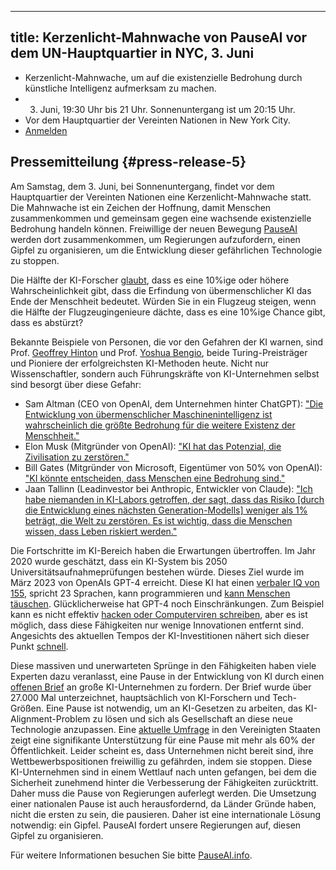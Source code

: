 

---
title: Kerzenlicht-Mahnwache von PauseAI vor dem UN-Hauptquartier in NYC, 3. Juni
---

- Kerzenlicht-Mahnwache, um auf die existenzielle Bedrohung durch künstliche Intelligenz aufmerksam zu machen.
- 3. Juni, 19:30 Uhr bis 21 Uhr. Sonnenuntergang ist um 20:15 Uhr.
- Vor dem Hauptquartier der Vereinten Nationen in New York City.
- [Anmelden](https://forms.gle/hsVetUDx3R1w6yj59)

## Pressemitteilung {#press-release-5}

Am Samstag, dem 3. Juni, bei Sonnenuntergang, findet vor dem Hauptquartier der Vereinten Nationen eine Kerzenlicht-Mahnwache statt.
Die Mahnwache ist ein Zeichen der Hoffnung, damit Menschen zusammenkommen und gemeinsam gegen eine wachsende existenzielle Bedrohung handeln können.
Freiwillige der neuen Bewegung [PauseAI](http://pauseai.info) werden dort zusammenkommen, um Regierungen aufzufordern, einen Gipfel zu organisieren, um die Entwicklung dieser gefährlichen Technologie zu stoppen.

Die Hälfte der KI-Forscher [glaubt](https://aiimpacts.org/2022-expert-survey-on-progress-in-ai/), dass es eine 10%ige oder höhere Wahrscheinlichkeit gibt, dass die Erfindung von übermenschlicher KI das Ende der Menschheit bedeutet. Würden Sie in ein Flugzeug steigen, wenn die Hälfte der Flugzeugingenieure dächte, dass es eine 10%ige Chance gibt, dass es abstürzt?

Bekannte Beispiele von Personen, die vor den Gefahren der KI warnen, sind Prof. [Geoffrey Hinton](https://www.reuters.com/technology/ai-pioneer-says-its-threat-world-may-be-more-urgent-than-climate-change-2023-05-05/) und Prof. [Yoshua Bengio](https://yoshuabengio.org/2023/05/22/how-rogue-ais-may-arise/), beide Turing-Preisträger und Pioniere der erfolgreichsten KI-Methoden heute. Nicht nur Wissenschaftler, sondern auch Führungskräfte von KI-Unternehmen selbst sind besorgt über diese Gefahr:

- Sam Altman (CEO von OpenAI, dem Unternehmen hinter ChatGPT): ["Die Entwicklung von übermenschlicher Maschinenintelligenz ist wahrscheinlich die größte Bedrohung für die weitere Existenz der Menschheit."](https://blog.samaltman.com/machine-intelligence-part-1)
- Elon Musk (Mitgründer von OpenAI): ["KI hat das Potenzial, die Zivilisation zu zerstören."](https://www.inc.com/ben-sherry/elon-musk-ai-has-the-potential-of-civilizational-destruction.html)
- Bill Gates (Mitgründer von Microsoft, Eigentümer von 50% von OpenAI): ["KI könnte entscheiden, dass Menschen eine Bedrohung sind."](https://www.denisonforum.org/daily-article/bill-gates-ai-humans-threat/)
- Jaan Tallinn (Leadinvestor bei Anthropic, Entwickler von Claude): ["Ich habe niemanden in KI-Labors getroffen, der sagt, dass das Risiko [durch die Entwicklung eines nächsten Generation-Modells] weniger als 1% beträgt, die Welt zu zerstören. Es ist wichtig, dass die Menschen wissen, dass Leben riskiert werden."](https://twitter.com/liron/status/1656929936639430657)

Die Fortschritte im KI-Bereich haben die Erwartungen übertroffen. Im Jahr 2020 wurde geschätzt, dass ein KI-System bis 2050 Universitätsaufnahmeprüfungen bestehen würde. Dieses Ziel wurde im März 2023 von OpenAIs GPT-4 erreicht. Diese KI hat einen [verbaler IQ von 155](https://bgr.com/tech/chatgpt-took-an-iq-test-and-its-score-was-sky-high/), spricht 23 Sprachen, kann programmieren und [kann Menschen täuschen](https://www.theinsaneapp.com/2023/03/gpt4-passed-captcha-test.html). Glücklicherweise hat GPT-4 noch Einschränkungen. Zum Beispiel kann es nicht effektiv [hacken oder Computerviren schreiben](https://pauseai.info/cybersecurity-risks), aber es ist möglich, dass diese Fähigkeiten nur wenige Innovationen entfernt sind. Angesichts des aktuellen Tempos der KI-Investitionen nähert sich dieser Punkt [schnell](https://pauseai.info/urgency).

Diese massiven und unerwarteten Sprünge in den Fähigkeiten haben viele Experten dazu veranlasst, eine Pause in der Entwicklung von KI durch einen [offenen Brief](https://futureoflife.org/open-letter/pause-giant-ai-experiments/) an große KI-Unternehmen zu fordern. Der Brief wurde über 27.000 Mal unterzeichnet, hauptsächlich von KI-Forschern und Tech-Größen. Eine Pause ist notwendig, um an KI-Gesetzen zu arbeiten, das KI-Alignment-Problem zu lösen und sich als Gesellschaft an diese neue Technologie anzupassen. Eine [aktuelle Umfrage](https://forum.effectivealtruism.org/posts/EoqeJCBiuJbMTKfPZ/unveiling-the-american-public-opinion-on-ai-moratorium-and) in den Vereinigten Staaten zeigt eine signifikante Unterstützung für eine Pause mit mehr als 60% der Öffentlichkeit. Leider scheint es, dass Unternehmen nicht bereit sind, ihre Wettbewerbspositionen freiwillig zu gefährden, indem sie stoppen. Diese KI-Unternehmen sind in einem Wettlauf nach unten gefangen, bei dem die Sicherheit zunehmend hinter die Verbesserung der Fähigkeiten zurücktritt. Daher muss die Pause von Regierungen auferlegt werden. Die Umsetzung einer nationalen Pause ist auch herausfordernd, da Länder Gründe haben, nicht die ersten zu sein, die pausieren. Daher ist eine internationale Lösung notwendig: ein Gipfel. PauseAI fordert unsere Regierungen auf, diesen Gipfel zu organisieren.

Für weitere Informationen besuchen Sie bitte [PauseAI.info](http://pauseai.info).